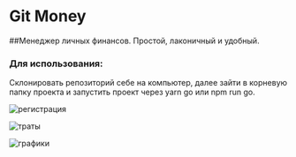 # Git Money

##Менеджер личных финансов. Простой, лаконичный и удобный.

### Для использования: 
Склонировать репозиторий себе на компьютер, далее зайти в корневую папку проекта и запустить проект через yarn go или npm run go.


![регистрация](https://user-images.githubusercontent.com/58731240/94582987-99d96800-0285-11eb-8c2a-bb560a28bc5f.gif)

![траты](https://user-images.githubusercontent.com/58731240/94582843-68609c80-0285-11eb-82b3-0e5ddc87b98d.gif)

![графики](https://user-images.githubusercontent.com/58731240/94582932-862e0180-0285-11eb-8276-58b54d9267e5.gif)
